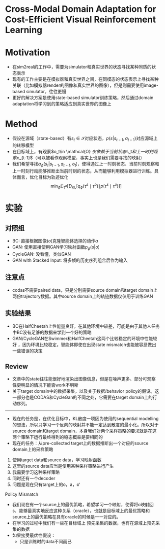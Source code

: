 # Cross-Modal Domain Adaptation for Cost-Efficient Visual Reinforcement Learning

# Motivation
+ 在sim2real的工作中，需要为simulator和真实世界的状态寻找某种同质的状态表示
+ 现有的工作主要是在模拟器和真实世界之间，在同模态的状态表示上寻找某种关联（比如模拟器render的图像和真实世界的图像），但是则需要使用image-based simulator，往往更慢
+ 更好的解决方案是使用state-based simulator训练策略，然后通过domain adaptation将学习到的策略适应到真实世界的图像上

# Method
+ 假设在源域（state-based）有$s_t\in \mathcal{S}$对应状态，$p(s|s_{t-1}, a_{t-1})$对应源域上的转移模型
+ 在目标域上，有观察$o_t\in \mathcal{O} $仅依赖于当前状态$s_t$和上一时刻观察$o_{t-1}$（可以被看作观察模型，事实上也是我们需要寻找的映射）
+ 我们希望寻找$q_\phi (s_t|s_{t-1}, a_{t-1}, o_t)$，使得通过上一时刻状态、当前时刻观察和上一时刻行动能够推断出当前时刻的状态，从而能够利用模拟器进行训练。具体而言，优化目标为轨迹优化
  $$\min _{\phi} \mathbb{E}_{\tau^{o}}\left[D_{\mathrm{KL}}\left[q_{\phi}\left(\tau^{s} \mid \tau^{o}\right) \| p\left(\tau^{s} \mid \tau^{o}\right)\right]\right]$$

# 实验
## 对照组
+ BC: 直接根据图像($o$)克隆智能体选择的动作$a$
+ GAN: 使用直接使用GAN学习映射函数$p_\phi(s|o)$
+ CycleGAN: 没看懂，类似GAN
+ GAN with Stacked Input: 将多帧的历史序列组合后作为输入

## 注意点
+ codas不需要paired data，只是分别需要source domain和target domain上两份trajectory数据。其中source domain上的轨迹数据仅仅用于训练GAN

## 实验结果
+ BC在HalfCheetah上性能量良好，在其他环境中较差，可能是由于其他人任务中BC没有足够的数据来学到一个好的策略
+ GAN/CycleGAN在Swimmer和HalfCheetah这两个比较稳定的环境中性能较好 ，因为环境比较稳定，智能体即使在出现state mismatch也能被容忍做出一些错误的决策

## Review
+ 文章中的state往往能很好地渲染出图像信息，但是在噪声更多、部分可观察性更明显的情况下能否work不明晰
+ 关于target domain中的数据采集，以及关于数据/behavior policy的假设。这一部分也是CODAS和CycleGan的不同之处，它需要在target domain上的行动序列。

---
+ 现在的任务是，在优化目标中，KL散度一项因为使用的sequential modelling的想法，所以只学习一个反向的映射并不能一定达到散度的最小化。所以对于source domain和target domain，本身我们对两个采样策略的要求就是在这 两个策略下运行最终得到的稳态概率是要相同的
+ 现在的任务：从pre-collected target上的数据推断出一个对应的source domain上的采样策略

1. 使用target data和source data，学习映射函数
2. 这里的source data应当是使用某种采样策略进行产生
3. 我需要学习这种采样策略
4. 同时还有一个decoder
5. 问题是现在只有target上的o，a，o‘

Policy Mismatch
+ 我们现在有一个source上的最优策略，希望学习一个映射，使得将o映射回s，能够最真实地反应这种关系（oracle），也就是目标域上的最优策略和source上的最优策略在具有oracle的时候是一一对应的。
+ 在学习的过程中我们有一些在目标域上 预先采集的数据，也有在源域上预先采集的数据
+ 如果接受最优性假设：
  + 只是训练时的data不同而已
